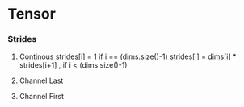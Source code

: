 
# Tensor





### Strides 


1. Continous
	strides[i] = 1 if i == (dims.size()-1)
	strides[i] = dims[i]  * strides[i+1] , if i < (dims.size()-1)

2. Channel Last

3. Channel First
